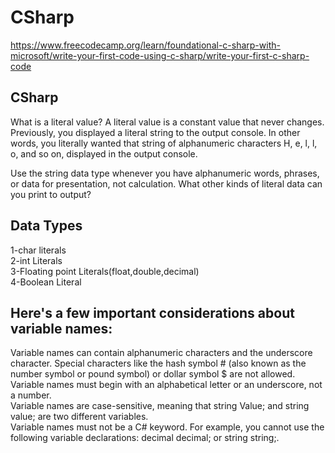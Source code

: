 # CSharp
https://www.freecodecamp.org/learn/foundational-c-sharp-with-microsoft/write-your-first-code-using-c-sharp/write-your-first-c-sharp-code
## CSharp
What is a literal value?
A literal value is a constant value that never changes. Previously, you displayed a literal string to the output console. In other words, you literally wanted that string of alphanumeric characters H, e, l, l, o, and so on, displayed in the output console.

Use the string data type whenever you have alphanumeric words, phrases, or data for presentation, not calculation. What other kinds of literal data can you print to output?

##  Data Types
1-char literals  
2-int Literals  
3-Floating point Literals(float,double,decimal)  
4-Boolean Literal  
##  Here's a few important considerations about variable names:

Variable names can contain alphanumeric characters and the underscore character. Special characters like the hash symbol # (also known as the number symbol or pound symbol) or dollar symbol $ are not allowed.    
Variable names must begin with an alphabetical letter or an underscore, not a number.    
Variable names are case-sensitive, meaning that string Value; and string value; are two different variables.    
Variable names must not be a C# keyword. For example, you cannot use the following variable declarations: decimal decimal; or string string;.
